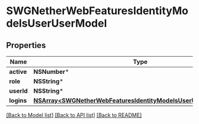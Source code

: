# SWGNetherWebFeaturesIdentityModelsUserUserModel

## Properties
Name | Type | Description | Notes
------------ | ------------- | ------------- | -------------
**active** | **NSNumber*** |  | [optional] 
**role** | **NSString*** |  | [optional] 
**userId** | **NSString*** |  | [optional] 
**logins** | [**NSArray&lt;SWGNetherWebFeaturesIdentityModelsUserUserLoginModel&gt;***](SWGNetherWebFeaturesIdentityModelsUserUserLoginModel.md) |  | [optional] 

[[Back to Model list]](../README.md#documentation-for-models) [[Back to API list]](../README.md#documentation-for-api-endpoints) [[Back to README]](../README.md)


